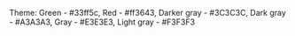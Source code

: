 Theme: Green - #33ff5c, Red - #ff3643, Darker gray - #3C3C3C, Dark gray - #A3A3A3, Gray - #E3E3E3, Light gray - #F3F3F3
